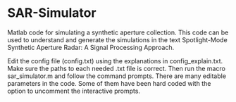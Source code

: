 # SAR-Simulator
Matlab code for simulating a synthetic aperture collection. This code can be used to understand and generate the simulations in the text Spotlight-Mode Synthetic Aperture Radar: A Signal Processing Approach. 

Edit the config file (config.txt) using the explanations in config_explain.txt. Make sure the paths to each needed .txt file is correct. Then run the macro sar_simulator.m and follow the command prompts. There are many editable parameters in the code. Some of them have been hard coded with the option to uncomment the interactive prompts. 
